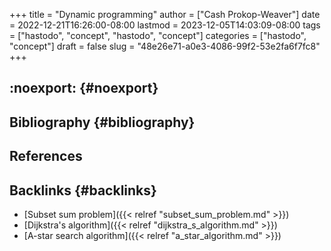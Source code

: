 +++
title = "Dynamic programming"
author = ["Cash Prokop-Weaver"]
date = 2022-12-21T16:26:00-08:00
lastmod = 2023-12-05T14:03:09-08:00
tags = ["hastodo", "concept", "hastodo", "concept"]
categories = ["hastodo", "concept"]
draft = false
slug = "48e26e71-a0e3-4086-99f2-53e2fa6f7fc8"
+++

## :noexport: {#noexport}


## Bibliography {#bibliography}

## References

<style>.csl-entry{text-indent: -1.5em; margin-left: 1.5em;}</style><div class="csl-bib-body">
</div>


## Backlinks {#backlinks}

-   [Subset sum problem]({{< relref "subset_sum_problem.md" >}})
-   [Dijkstra's algorithm]({{< relref "dijkstra_s_algorithm.md" >}})
-   [A-star search algorithm]({{< relref "a_star_algorithm.md" >}})
